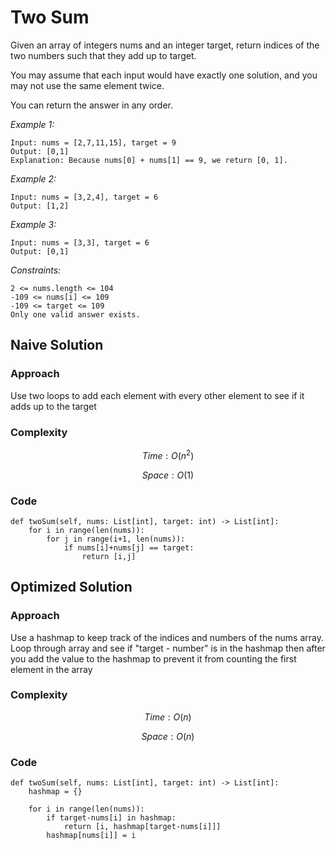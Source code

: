 # Two Sum
Given an array of integers nums and an integer target, return indices of the two numbers such that they add up to target.

You may assume that each input would have exactly one solution, and you may not use the same element twice.

You can return the answer in any order.

*Example 1:*

```
Input: nums = [2,7,11,15], target = 9
Output: [0,1]
Explanation: Because nums[0] + nums[1] == 9, we return [0, 1].
```

*Example 2:*

```
Input: nums = [3,2,4], target = 6
Output: [1,2]
```

*Example 3:*

```
Input: nums = [3,3], target = 6
Output: [0,1]
```

*Constraints:*

```
2 <= nums.length <= 104
-109 <= nums[i] <= 109
-109 <= target <= 109
Only one valid answer exists.
```

## Naive Solution

### Approach
Use two loops to add each element with every other element to see if it adds up to the target

### Complexity
$$Time: O(n^2)$$

$$Space: O(1)$$

### Code
```
def twoSum(self, nums: List[int], target: int) -> List[int]:
    for i in range(len(nums)):
        for j in range(i+1, len(nums)):
            if nums[i]+nums[j] == target:
                return [i,j] 
```

## Optimized Solution

### Approach
Use a hashmap to keep track of the indices and numbers of the nums array. Loop through array and see if "target - number" is in the hashmap then after you add the value to the hashmap to prevent it from counting the first element in the array

### Complexity
$$Time: O(n)$$

$$Space: O(n)$$

### Code
```
def twoSum(self, nums: List[int], target: int) -> List[int]:
    hashmap = {}

    for i in range(len(nums)):
        if target-nums[i] in hashmap:
            return [i, hashmap[target-nums[i]]]
        hashmap[nums[i]] = i       
```